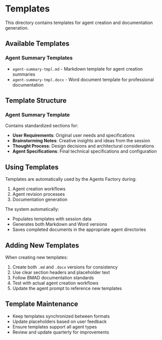 # Templates

This directory contains templates for agent creation and documentation generation.

## Available Templates

### Agent Summary Templates
- `agent-summary-tmpl.md` - Markdown template for agent creation summaries
- `agent-summary-tmpl.docx` - Word document template for professional documentation

## Template Structure

### Agent Summary Template
Contains standardized sections for:
- **User Requirements**: Original user needs and specifications
- **Brainstorming Notes**: Creative insights and ideas from the session
- **Thought Process**: Design decisions and architectural considerations  
- **Agent Specifications**: Final technical specifications and configuration

## Using Templates

Templates are automatically used by the Agents Factory during:
1. Agent creation workflows
2. Agent revision processes
3. Documentation generation

The system automatically:
- Populates templates with session data
- Generates both Markdown and Word versions
- Saves completed documents in the appropriate agent directories

## Adding New Templates

When creating new templates:
1. Create both `.md` and `.docx` versions for consistency
2. Use clear section headers and placeholder text
3. Follow BMAD documentation standards
4. Test with actual agent creation workflows
5. Update the agent prompt to reference new templates

## Template Maintenance

- Keep templates synchronized between formats
- Update placeholders based on user feedback
- Ensure templates support all agent types
- Review and update quarterly for improvements